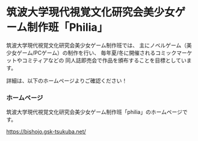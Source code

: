 # 筑波大学現代視覚文化研究会美少女ゲーム制作班「Philia」

筑波大学現代視覚文化研究会美少女ゲーム制作班では、
主にノベルゲーム（美少女ゲーム/PCゲーム）の制作を行い、
毎年夏/冬に開催されるコミックマーケットやコミティアなどの
同人誌即売会で作品を頒布することを目標としています。

詳細は、以下のホームページよりご確認ください！

### ホームページ

筑波大学現代視覚文化研究会美少女ゲーム制作班「philia」のホームページです。

https://bishojo.gsk-tsukuba.net/
